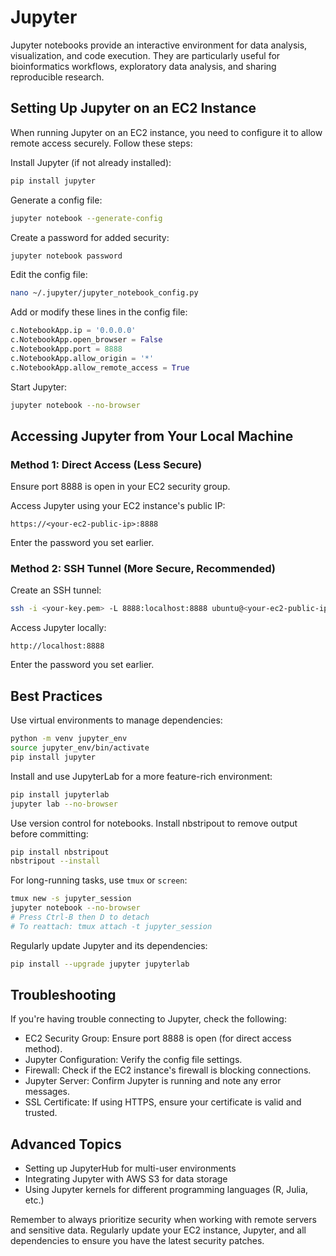 # Jupyter

Jupyter notebooks provide an interactive environment for data analysis, visualization, and code execution. They are particularly useful for bioinformatics workflows, exploratory data analysis, and sharing reproducible research.

## Setting Up Jupyter on an EC2 Instance

When running Jupyter on an EC2 instance, you need to configure it to allow remote access securely. Follow these steps:

Install Jupyter (if not already installed):

```sh
pip install jupyter
```

Generate a config file:

```sh
jupyter notebook --generate-config
```

Create a password for added security:

```sh
jupyter notebook password
```

Edit the config file:

```sh
nano ~/.jupyter/jupyter_notebook_config.py
```

Add or modify these lines in the config file:

```python
c.NotebookApp.ip = '0.0.0.0'
c.NotebookApp.open_browser = False
c.NotebookApp.port = 8888
c.NotebookApp.allow_origin = '*'
c.NotebookApp.allow_remote_access = True
```

Start Jupyter:

```sh
jupyter notebook --no-browser
```

## Accessing Jupyter from Your Local Machine

### Method 1: Direct Access (Less Secure)

Ensure port 8888 is open in your EC2 security group.

Access Jupyter using your EC2 instance's public IP:

```
https://<your-ec2-public-ip>:8888
```

Enter the password you set earlier.

### Method 2: SSH Tunnel (More Secure, Recommended)

Create an SSH tunnel:

```sh
ssh -i <your-key.pem> -L 8888:localhost:8888 ubuntu@<your-ec2-public-ip>
```

Access Jupyter locally:

```
http://localhost:8888
```

Enter the password you set earlier.

## Best Practices

Use virtual environments to manage dependencies:

```sh
python -m venv jupyter_env
source jupyter_env/bin/activate
pip install jupyter
```

Install and use JupyterLab for a more feature-rich environment:

```sh
pip install jupyterlab
jupyter lab --no-browser
```

Use version control for notebooks. Install nbstripout to remove output before committing:

```sh
pip install nbstripout
nbstripout --install
```

For long-running tasks, use `tmux` or `screen`:

```sh
tmux new -s jupyter_session
jupyter notebook --no-browser
# Press Ctrl-B then D to detach
# To reattach: tmux attach -t jupyter_session
```

Regularly update Jupyter and its dependencies:

```sh
pip install --upgrade jupyter jupyterlab
```

## Troubleshooting

If you're having trouble connecting to Jupyter, check the following:

- EC2 Security Group: Ensure port 8888 is open (for direct access method).
- Jupyter Configuration: Verify the config file settings.
- Firewall: Check if the EC2 instance's firewall is blocking connections.
- Jupyter Server: Confirm Jupyter is running and note any error messages.
- SSL Certificate: If using HTTPS, ensure your certificate is valid and trusted.

## Advanced Topics

- Setting up JupyterHub for multi-user environments
- Integrating Jupyter with AWS S3 for data storage
- Using Jupyter kernels for different programming languages (R, Julia, etc.)

Remember to always prioritize security when working with remote servers and sensitive data. Regularly update your EC2 instance, Jupyter, and all dependencies to ensure you have the latest security patches.

